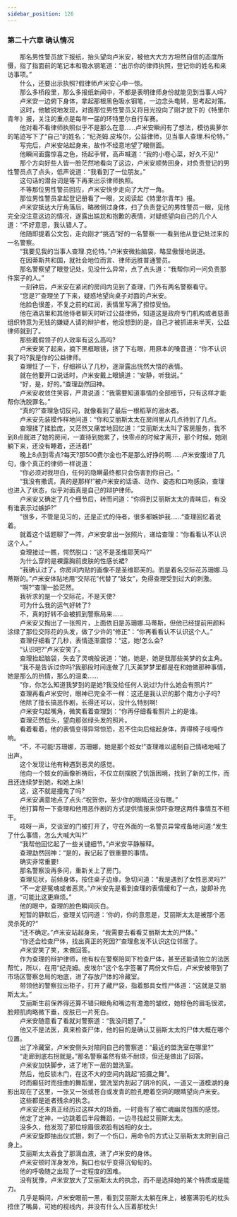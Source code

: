 ```yaml
---
sidebar_position: 126
---
```

### 第二十六章 确认情况  


　　那名男性警员放下报纸，抬头望向卢米安，被他大大方方坦然自信的态度所慑，指了指面前的笔记本和吸水钢笔道：“出示你的律师执照，登记你的姓名和来访事项。”  
　　什么，还要出示执照?假律师卢米安心中一惊。  
　　那么多桥段里，那么多报纸新闻中，不都是表明律师身份就能见到当事人吗?  
　　卢米安一边俯下身体，拿起那根黑色吸水钢笔，一边念头电转，思考起对策。  
　　这时，他敏锐地发现，对面那位男性警员又将目光投向了刚才放下的《特里尔青年》报，关注的重点是每年一届的环特里尔自行车赛。  
　　他对看不看律师执照似乎不是那么在意……卢米安瞬间有了想法，模彷奥萝尔的笔迹写下了“自己”的姓名：“纪尧姆.皮埃尔，公益律师，见当事人查理.科伦特。”  
　　写完后，卢米安站起身来，故作不经意地望了眼侧面。  
　　他瞬间面露惊喜之色，扬起手臂，高声喊道：“我的小卷心菜，好久不见!”  
　　那个方向好些人皆一脸茫然地看向了这边，卢米安顺势回身，对负责登记的男性警员点了点头，低声说道：“我看到了一位朋友。”  
　　这句话的潜台词是等下再来出示律师执照。  
　　不等那位男性警员回应，卢米安快步走向了大厅一角。  
　　那位男性警员拿起登记册看了一眼，又阅读起《特里尔青年》报。  
　　卢米安抵达大厅角落后，略微侧过身体，扫了负责登记的男性警员一眼，见他完全没注意这边的情况，遂露出尴尬和抱歉的表情，对疑惑望向自己的几个人道：“不好意思，我认错人了。  
　　他随即提着公文包，走向刚才“挑选”好的一名警察一一看到他从登记处过来的一名警察。  
　　“我要见我的当事人查理.克伦特。”卢米安微抬脑袋，略显傲慢地说道。  
　　在因蒂斯共和国，就社会地位而言、律师远胜普通警员。  
　　那名警察望了眼登记处，见没什么异常，点了点头道：“我帮你问一问负责那件案子的人。”  
　　一刻钟后，卢米安在紧闭的房间内见到了查理，门外有两名警察看守。  
　　“您是?”查理坐了下来，疑惑地望向桌子对面的卢米安。  
　　他脸色很差，不复之前的红润，表情里写满了担惊受怕。  
　　他在酒店里和其他侍者聊天时听过公益律师，知道这是政府专门机构或者慈善组织特意为无钱的嫌疑人请的辩护者，他没想到的是，自己才被抓进来半天，公益律师就到了。  
　　那些戴假领子的人效率有这么高吗?  
　　卢米安笑了起来，摘下黑框眼镜，挤了下右眼，用原本的嗓音道：“你不认识我了吗?我是你的公益律师。  
　　查理怔了一下，仔细辨认了几秒，逐渐露出恍然大悟的表情。  
　　就在他要开口说话时，卢米安戴上眼镜道：“安静，听我说。”  
　　“好，是，好的。”查理勐然回神。  
　　卢米安收敛住笑容，严肃说道：“我需要知道事情的全部细节，只有这样才能帮你洗脱罪名。”  
　　“真的?”查理急切反问，就像看到了最后一根稻草的溺水者。  
　　卢米安先装模作样地问道：“你和艾丽斯太太在房间里从几点待到了几点。  
　　查理揉了揉脸庞，又茫然又痛苦地回忆道：“艾丽斯太太叫了客房服务，我不到8点就进了她的房间，一直待到她累了，快零点的时候才离开，那个时候，她刚躺下来，还没有睡着，还活着!”  
　　晚上8点到零点?每天?那500费尔金也不是那么好挣的啊......卢米安腹诽了几句，像个真正的律师一样说道：  
　　“你必须对我坦白，任何的隐瞒最终都只会伤害到你自己。“  
　　“我没有撒谎，真的是那样!”被卢米安的话语、动作、姿态和口吻感染，查理也进入了状态，似乎对面真是自己的辩护律师。  
　　卢米安又确定了几个细节后，转而问道：“你得到艾丽斯太太的青睐后，有没有谁表示过嫉妒?”  
　　”很多，不管是见习的，还是正式的侍者，很多都嫉妒我......“查理回忆着说着。  
　　就着这个话题聊了一阵，卢米安拿出一张照片，递给查理：“你看看认不认识这个人。”  
　　查理接过一瞧，愕然脱口：“这不是圣维耶芙吗?”  
　　为什么穿的是裸露胸前皮肤的性感长裙?  
　　“我确认过了，你房间内贴的画像不是圣维耶芙的。而是着名交际花苏珊娜.马蒂斯的。”卢米安体贴地用“交际花”代替了“妓女”，免得查理受到过大的刺激。  
　　“啊?”查理一脸茫然。  
　　我祈求的是一个交际花，不是天使?  
　　可为什么我的运气好转了?  
　　不，真的好转不会被抓到警察局来......  
　　卢米安又掏出了一张照片，上面依旧是苏珊娜.马蒂斯，但他已经提前用颜料涂绿了那位交际花的头发，做了少许的“修正”：“你再看看认不认识这个人。”  
　　查理仔细看了几秒，表情逐渐震惊：“这，她!怎么会?  
　　“认识吧?”卢米安笑了。  
　　查理抬起脑袋，失去了灵魂般说道：“她，她是，她是我那些美梦的女主角。  
　　”我不是告诉过你吗?我那段时间连做了几天美梦梦里都是在和她做那种事情，她是那么的热情，那么的温柔……  
　　”你，你怎么知道我梦到的是她?我没给任何人说过!为什么她会有照片?“  
　　查理再看卢米安时，眼神已完全不一样：这还是我认识的那个南方小子吗?  
　　他除了擅长搞恶作剧，长得还可以，没什么特别啊!  
　　卢米安勾起嘴角，微笑看着查理到：“你再仔细看看照片上的是谁。  
　　查理茫然低头，望向那张绿头发的照片。  
　　看着看着，他的表情变得异常惊恐，忍不住向后缩起身体，弄得椅子吱嘎作响。  
　　“不，不可能!苏珊娜，苏珊娜，她是那个妓女!”查理难以遏制自己情绪地喊了出声。  
　　这个发现让他有种遇到恶灵的感觉。  
　　他向一个妓女的画像祈祷后，不仅立刻摆脱了饥饿困境，找到了新的工作，而且还连续梦到她，和她上床!  
　　这，这不就是撞鬼了吗?  
　　卢米安满意地点了点头:“祝贺你，至少你的眼睛还没有瞎。”  
　　他打算帮一下查理和他用恶作剧的方式提供情报来惊吓查理这两件事情互不相干。  
　　吱呀一声，交谈室的门被打开了，守在外面的一名警员异常戒备地问道:“发生了什么事情，怎么大喊大叫?”  
　　“我帮他回忆起了一些关键细节。”卢米安平静解释。  
　　查理勐然回神：“是的，我记起了很重要的事情。  
　　确实非常重要!  
　　那名警察没再多问，重新关上了房门。  
　　查理见状，前倾身体，按住桌子边缘，急切问道：“我是遇到了女性恶灵吗?”  
　　“不一定是冤魂或者恶灵。”卢米安先是看到查理的表情缓和了一点，旋即补充道，“可能比这更麻烦。”  
　　他的眼中，查理的脸色瞬间灰白。  
　　短暂的静默后，查理关切问道：‘你的，你的意思是，艾丽斯太太是被那个恶灵杀死的?“  
　　“还不确定。”卢米安站起身来，“我需要去看看艾丽斯太太的尸体。”  
　　“你还会检查尸体，找出真正的死因?”查理愈发不认识这位邻居了。  
　　卢米安笑了笑，未做回答。  
　　作为查理的辩护律师，他有权在警察陪同下检查尸体，甚至还能请独立的法医帮忙，所以，在用“纪尧姆。皮埃尔”这个名字签署了两份文件后，卢米安被带到了市场区警察总局的地底，进了存放尸体的冷藏室。  
　　带领他的警察拉出柜子，打开了藏尸袋，指着那具女性尸体道：“这就是艾丽斯太太。”  
　　艾丽斯生前保养得还算不错只眼角和嘴边有澹澹的皱纹，她棕色的眉毛很浓，脸颊肌肉略微下垂，皮肤已一片死白。  
　　卢米安随意看了看就对警察道：“我没问题了。”  
　　他又不是法医，真来检查尸体，他的目的是确认艾丽斯太太的尸体大概在哪个位置。  
　　出了冷藏室，卢米安侧头对陪同自己的警察道：“最近的盟洗室在哪里?”  
　　“走廊到底右拐就是。”那名警察虽然有些不耐烦，但还是做出了回答。  
　　卢米安加快脚步，进了地下一层的盟洗室。  
　　然后，他反锁木门，在这不大的空间内跳起“招摄之舞”。  
　　时而癫狂时而扭曲的舞蹈里，盟洗室内刮起了阴冷的风，一道又一道模湖的身影出现在了这里，一张又一张或苍白或发青的脸孔瞪着空洞的眼睛望向卢米安。  
　　这些都是逝者残余的执念。  
　　卢米安还未真正经历过这样大的场面，一时竟有了被亡魂幽灵包围的感觉。  
　　他定了定神，一边跳着后半段舞蹈，一边寻找起艾丽斯太太。  
　　没多久，他发现了那位棕眉很浓脸有凶相的女士。  
　　卢米安旋即抽出仪式银，刺了一个伤口，用命令的方式让艾丽斯太太附到自己身上。  
　　艾丽斯太太吞食了那滴血液，进了卢米安的身体。  
　　卢米安顿时浑身发冷，胸口也似乎变得沉甸甸的。  
　　他的呼吸随之出现了一定程度的困难。  
　　没有犹豫，卢米安放大了艾丽斯太太的执念，而不是选择她的某个特质或是能力。  
　　几乎是瞬间，卢米安眼前一黑，看到艾丽斯太太躺在床上，被塞满羽毛的枕头捂住了嘴鼻，可她的视线内，并没有什么人压着那枕头!  
